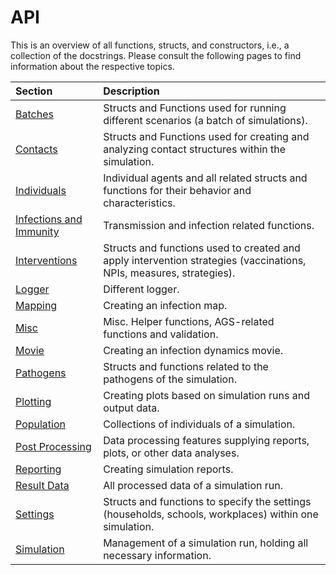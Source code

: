 # API

This is an overview of all functions, structs, and constructors, i.e., a collection of the docstrings.
Please consult the following pages to find information about the respective topics.

| Section                  | Description                                    |
|:--------------------------|:------------------------------------------------|
| [Batches](api_batch.md) | Structs and Functions used for running different scenarios (a batch of simulations). |
| [Contacts](api_contacts.md) | Structs and Functions used for creating and analyzing contact structures within the simulation. |
| [Individuals](api_individuals.md) | Individual agents and all related structs and functions for their behavior and characteristics. |
| [Infections and Immunity](api_infections.md) | Transmission and infection related functions. |
| [Interventions](api_interventions.md) | Structs and functions used to created and apply intervention strategies (vaccinations, NPIs, measures, strategies). |
| [Logger](api_logger.md) | Different logger. |
| [Mapping](api_mapping.md) | Creating an infection map. |
| [Misc](api_misc.md) | Misc. Helper functions, AGS-related functions and validation. |
| [Movie](api_movie.md) | Creating an infection dynamics movie. |
| [Pathogens](api_pathogens.md) | Structs and functions related to the pathogens of the simulation. |
| [Plotting](api_plotting.md) | Creating plots based on simulation runs and output data. |
| [Population](api_population.md) | Collections of individuals of a simulation. |
| [Post Processing](api_postproc.md) | Data processing features supplying reports, plots, or other data analyses. |
| [Reporting](api_reporting.md) | Creating simulation reports. |
| [Result Data](api_resultdata.md) | All processed data of a simulation run. |
| [Settings](api_settings.md) | Structs and functions to specify the settings (households, schools, workplaces) within one simulation. |
| [Simulation](api_simulation.md) | Management of a simulation run, holding all necessary information. |
